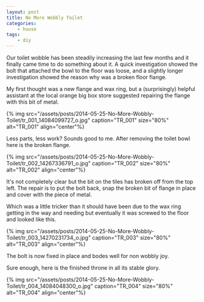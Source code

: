 ```yaml
---
layout: post
title: No More Wobbly Toilet
categories:
    - house
tags:
    - diy
---
```


Our toilet wobble has been steadily increasing the last few months and it finally came time to do something about it. A quick investigation showed the bolt that attached the bowl to the floor was loose, and a slightly longer investigation showed the reason why was a broken floor flange.

My first thought was a new flange and wax ring, but a (surprisingly) helpful assistant at the local orange big box store suggested repairing the flange with this bit of metal.

{% img src="/assets/posts/2014-05-25-No-More-Wobbly-Toilet/tr_001_14084099727_o.jpg" caption="TR_001" size="80%" alt="TR_001" align="center"%}

Less parts, less work? Sounds good to me. After removing the toilet bowl here is the broken flange.

{% img src="/assets/posts/2014-05-25-No-More-Wobbly-Toilet/tr_002_14267336791_o.jpg" caption="TR_002" size="80%" alt="TR_002" align="center"%}

It's not completely clear but the bit on the tiles has broken off from the top left. The repair is to put the bolt back, snap the broken bit of flange in place and cover with the piece of metal.

Which was a little tricker than it should have been due to the wax ring getting in the way and needing but eventually it was screwed to the floor and looked like this.

{% img src="/assets/posts/2014-05-25-No-More-Wobbly-Toilet/tr_003_14270231734_o.jpg" caption="TR_003" size="80%" alt="TR_003" align="center"%}

The bolt is now fixed in place and bodes well for non wobbly joy.

Sure enough, here is the finished throne in all its stable glory.

{% img src="/assets/posts/2014-05-25-No-More-Wobbly-Toilet/tr_004_14084048300_o.jpg" caption="TR_004" size="80%" alt="TR_004" align="center"%}
